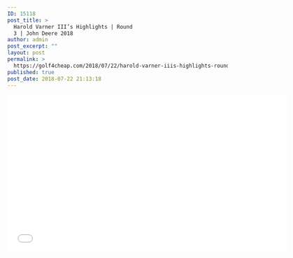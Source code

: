 ```yaml
---
ID: 15118
post_title: >
  Harold Varner III’s Highlights | Round
  3 | John Deere 2018
author: admin
post_excerpt: ""
layout: post
permalink: >
  https://golf4cheap.com/2018/07/22/harold-varner-iiis-highlights-round-3-john-deere-2018/
published: true
post_date: 2018-07-22 21:13:18
---
```

<iframe width="640" height="360" src="//www.youtube.com/embed/jqGg6VPBIS0" frameborder="0" allow="autoplay; encrypted-media" allowfullscreen></iframe>